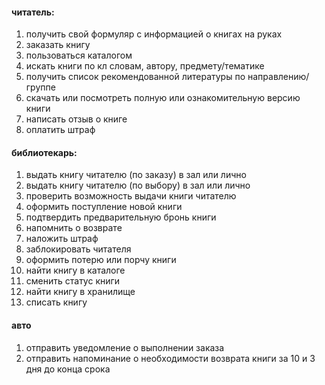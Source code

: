 
#### читатель:
1. получить свой формуляр с информацией о книгах на руках
2. заказать книгу
3. пользоваться каталогом
4. искать книги по кл словам, автору, предмету/тематике
5. получить список рекомендованной литературы по направлению/группе
6. скачать или посмотреть полную или ознакомительную версию книги
7. написать отзыв о книге
8. оплатить штраф



#### библиотекарь:
1. выдать книгу читателю (по заказу) в зал или лично
2. выдать книгу читателю (по выбору) в зал или лично
3.  проверить возможность выдачи книги читателю 
4. оформить поступление новой книги
5. подтвердить предварительную бронь книги
6. напомнить о возврате
7. наложить штраф
8. заблокировать читателя
9. оформить потерю или порчу книги
10. найти книгу в каталоге
11. сменить статус книги
12. найти книгу в хранилище
13. списать книгу


#### авто
1. отправить уведомление о выполнении заказа
2. отправить напоминание о необходимости возврата книги за 10 и 3 дня до конца срока











